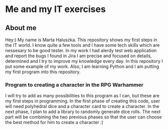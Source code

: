 # Me and my IT exercises
## About me
Hey:)
My name is Marta Haluszka.
This repository shows my first steps in the IT world.
I know quite a few tools and I have some tech skills which are nessesary to be good tester.
In my work I had alerdy test web application and report the bugs I found in Jira
I am precise and focused on details, determined and I try to improve my knowledge every day.
In this repository I put some example of my work.
Also, I am learning Python and I am putting my first program into this repository.
### Program to creating a character in the RPG Warhammer
I will try to add as many possibilities to this program as I can, but these are my first steps in programming.
In the first phase of creating this code, user will need polyhedral dice and a character card to create a character.
In the next phase, I plan to add a library to randomly generate dice rolls.
The next part will be combining the two previous phases so that the user can choose the best method for him to create a character :)
